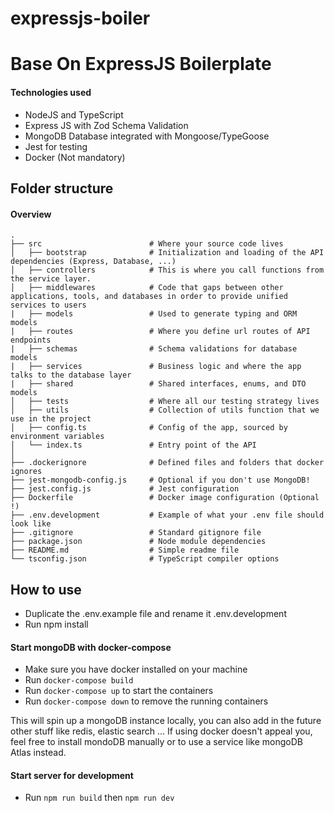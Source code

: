 # expressjs-boiler
# Base On ExpressJS Boilerplate
#### Technologies used

- NodeJS and TypeScript
- Express JS with Zod Schema Validation
- MongoDB Database integrated with Mongoose/TypeGoose
- Jest for testing
- Docker (Not mandatory)

## Folder structure

#### Overview

```
.
├── src                        # Where your source code lives
│   ├── bootstrap              # Initialization and loading of the API dependencies (Express, Database, ...)
│   ├── controllers            # This is where you call functions from the service layer.
│   ├── middlewares            # Code that gaps between other applications, tools, and databases in order to provide unified services to users
|   ├── models                 # Used to generate typing and ORM models
|   ├── routes                 # Where you define url routes of API endpoints
|   ├── schemas                # Schema validations for database models
|   ├── services               # Business logic and where the app talks to the database layer
|   ├── shared                 # Shared interfaces, enums, and DTO models
│   ├── tests                  # Where all our testing strategy lives
│   ├── utils                  # Collection of utils function that we use in the project
│   ├── config.ts              # Config of the app, sourced by environment variables
│   └── index.ts               # Entry point of the API
│
├── .dockerignore              # Defined files and folders that docker ignores
├── jest-mongodb-config.js     # Optional if you don't use MongoDB!
├── jest.config.js             # Jest configuration
├── Dockerfile                 # Docker image configuration (Optional !)
├── .env.development           # Example of what your .env file should look like
├── .gitignore                 # Standard gitignore file
├── package.json               # Node module dependencies
├── README.md                  # Simple readme file
└── tsconfig.json              # TypeScript compiler options
```

## How to use

- Duplicate the .env.example file and rename it .env.development
- Run npm install

#### Start mongoDB with docker-compose

- Make sure you have docker installed on your machine
- Run `docker-compose build`
- Run `docker-compose up` to start the containers
- Run `docker-compose down` to remove the running containers

This will spin up a mongoDB instance locally, you can also add in the future other stuff like redis, elastic search ...
If using docker doesn't appeal you, feel free to install mondoDB manually or to use a service like mongoDB Atlas instead.

#### Start server for development

- Run `npm run build` then `npm run dev`
